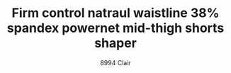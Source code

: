 ---
layout: product
title: Firm control natraul waistline 38% spandex powernet mid-thigh shorts shaper
subtitle: 8994 Clair
price: '38.00'
feature_image: 
  - /shaping-lingerie/8994-front.jpg
  - /shaping-lingerie/8994-back.jpg
categories: 
  - Tummy & Waist
  - Rear & Hips
  - thighs & legs
  - shorts & leggings
---